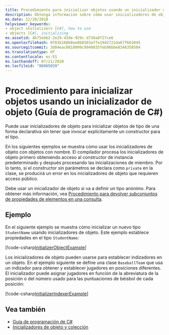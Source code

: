 ```yaml
---
title: Procedimiento para inicializar objetos usando un inicializador de objeto - Guía de programación de C#
description: Obtenga información sobre cómo usar inicializadores de objeto para inicializar objetos de tipo en C# sin llamar a un constructor. Use un inicializador de objeto para definir un tipo anónimo.
ms.date: 12/20/2018
helpviewer_keywords:
- object initializers [C#], how to use
- objects [C#], initializing
ms.assetid: 4b75ebb2-2e29-43de-929c-d736a8f27ce6
ms.openlocfilehash: 0781b168b0ae8b8383affe19d2721da67f662045
ms.sourcegitcommit: 3d84eac0818099c9949035feb96bbe0346358504
ms.translationtype: HT
ms.contentlocale: es-ES
ms.lasthandoff: 07/21/2020
ms.locfileid: "86865039"
---
```

# <a name="how-to-initialize-objects-by-using-an-object-initializer-c-programming-guide"></a>Procedimiento para inicializar objetos usando un inicializador de objeto (Guía de programación de C#)

Puede usar inicializadores de objeto para inicializar objetos de tipo de una forma declarativa sin tener que invocar explícitamente un constructor para el tipo.  
  
En los siguientes ejemplos se muestra cómo usar los inicializadores de objeto con objetos con nombre. El compilador procesa los inicializadores de objeto primero obteniendo acceso al constructor de instancia predeterminado y después procesando las inicializaciones de miembro. Por lo tanto, si el constructor sin parámetros se declara como `private` en la clase, se producirá un error en los inicializadores de objeto que requieren acceso público.
  
Debe usar un inicializador de objeto si va a definir un tipo anónimo. Para obtener más información, vea [Procedimiento para devolver subconjuntos de propiedades de elementos en una consulta](how-to-return-subsets-of-element-properties-in-a-query.md).  
  
## <a name="example"></a>Ejemplo  

En el siguiente ejemplo se muestra cómo inicializar un nuevo tipo `StudentName` usando inicializadores de objeto. Este ejemplo establece propiedades en el tipo `StudentName`:
  
[!code-csharp[InitializerObjectExample](../../../../samples/snippets/csharp/programming-guide/classes-and-structs/object-collection-initializers/HowToObjectInitializers.cs#HowToObjectInitializers)]  

Los inicializadores de objeto pueden usarse para establecer indizadores en un objeto. En el ejemplo siguiente se define una clase `BaseballTeam` que usa un indizador para obtener y establecer jugadores en posiciones diferentes. El inicializador puede asignar jugadores en función de la abreviatura de la posición o del número usado para las puntuaciones de béisbol de cada posición:

[!code-csharp[InitializerIndexerExample](../../../../samples/snippets/csharp/programming-guide/classes-and-structs/object-collection-initializers/HowToIndexInitializer.cs#HowToIndexInitializer)]  

## <a name="see-also"></a>Vea también

- [Guía de programación de C#](../index.md)
- [Inicializadores de objeto y colección](object-and-collection-initializers.md)
